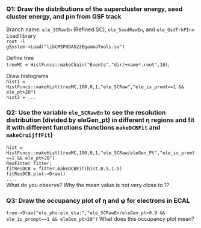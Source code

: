 ### Q1: Draw the distributions of the supercluster energy, seed cluster energy, and pin from GSF track<br>
Branch name: ``ele_SCRawEn`` (Refined SC), ``ele_SeedRawEn``, and ``ele_GsdTrkPInn``<br>
Load library<br>
``root -l``<br>
``gSystem->Load("libCMSPODAS23EgammaTools.so")``<br>

Define tree<br>
``treeMC = HistFuncs::makeChain("Events","dir/+name*.root",10)``;<br>

Draw histograms<br>
``hist1 = HistFuncs::makeHist(treeMC,100,0,1,"ele_SCRaw","ele_is_promt==1 && ele_pt>20")``<br>
``hist2 = ...``<br>

### Q2: Use the variable ``ele_SCRawEn`` to see the resolution distribution (divided by eleGen_pt) in different η regions and fit it with different functions (functions ``makeDCBFit`` and ``makeCruijffFit``)<br>
``hist = HistFuncs::makeHist(treeMC,100,0,1,"ele_SCRaw/eleGen_Pt","ele_is_promt==1 && ele_pt>20")``<br>
``ResFitter fitter;``<br>
``fitResDCB = fitter.makeDCBFit(hist,0.5,1.5)``<br>
``fitResDCB.plot->Draw()``<br>
``....``<br>
What do you observe? Why the mean value is not very close to 1?<br>

### Q3: Draw the occupancy plot of η and φ for electrons in ECAL<br>
``tree->Draw("ele_phi:ele_eta:","ele_SCRawEn/eleGen_pt<0.9 && ele_is_prompt==1 && eleGen_pt>20")``
What does this occupancy plot mean?

